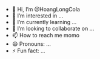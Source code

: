 - 👋 Hi, I’m @HoangLongCola
- 👀 I’m interested in ...
- 🌱 I’m currently learning ...
- 💞️ I’m looking to collaborate on ...
- 📫 How to reach me momo
- 😄 Pronouns: ...
- ⚡ Fun fact: ...

<!---
HoangLongCola/HoangLongCola is a ✨ special ✨ repository because its `README.md` (this file) appears on your GitHub profile.
You can click the Preview link to take a look at your changes.
--->
